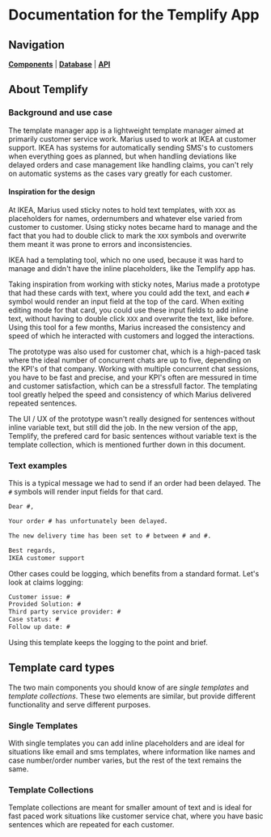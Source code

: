# Documentation for the Templify App

## Navigation

**[Components](./Components/README.md)** |
**[Database](./Database/README.md)** |
**[API](./Api/README.md)**

## About Templify

### Background and use case

The template manager app is a lightweight template manager aimed at primarily customer service work. Marius used to work at IKEA at customer support. IKEA has systems for automatically sending SMS's to customers when everything goes as planned, but when handling deviations like delayed orders and case management like  handling claims, you can't rely on automatic systems as the cases vary greatly for each customer.

#### Inspiration for the design

At IKEA, Marius used sticky notes to hold text templates, with `XXX` as placeholders for names, ordernumbers and whatever else varied from customer to customer. Using sticky notes became hard to manage and the fact that you had to double click to mark the `XXX` symbols and overwrite them meant it was prone to errors and inconsistencies.

IKEA had a templating tool, which no one used, because it was hard to manage and didn't have the inline placeholders, like the Templify app has.

Taking inspiration from working with sticky notes, Marius made a prototype that had these cards with text, where you could add the text, and each `#` symbol would render an input field at the top of the card. When exiting editing mode for that card, you could use these input fields to add inline text, without having to double click `XXX` and overwrite the text, like before. Using this tool for a few months, Marius increased the consistency and speed of which he interacted with customers and logged the interactions.

The prototype was also used for customer chat, which is a high-paced task where the ideal number of concurrent chats are up to five, depending on the KPI's of that company. Working with multiple concurrent chat sessions, you have to be fast and precise, and your KPI's often are messured in time and customer satisfaction, which can be a stressfull factor. The templating tool greatly helped the speed and consistency of which Marius delivered repeated sentences.

The UI / UX of the prototype wasn't really designed for sentences without inline variable text, but still did the job. In the new version of the app, Templify, the prefered card for basic sentences without variable text is the template collection, which is mentioned further down in this document.

### Text examples

This is a typical message we had to send if an order had been delayed. The `#` symbols will render input fields for that card.

```txt
Dear #,

Your order # has unfortunately been delayed.

The new delivery time has been set to # between # and #.

Best regards,
IKEA customer support
```

Other cases could be logging, which benefits from a standard format. Let's look at claims logging:

```txt
Customer issue: #
Provided Solution: #
Third party service provider: #
Case status: #
Follow up date: #
```

Using this template keeps the logging to the point and brief.

## Template card types

The two main components you should know of are *single templates* and *template collections*. These two elements are similar, but provide different functionality and serve different purposes.

### Single Templates

With single templates you can add inline placeholders and are ideal for situations like email and sms templates, where information like names and case number/order number varies, but the rest of the text remains the same.

### Template Collections

Template collections are meant for smaller amount of text and is ideal for fast paced work situations like customer service chat, where you have basic sentences which are repeated for each customer.
